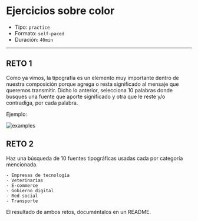 # Ejercicios sobre color

- Tipo: `practice`
- Formato: `self-paced`
- Duración: `40min`

***

## RETO 1

Como ya vimos, la tipografía es un elemento muy importante dentro de nuestra composición porque agrega o resta significado al mensaje que queremos transmitir.
Dicho lo anterior, selecciona 10 palabras donde busques una fuente que aporte significado y otra que le reste y/o contradiga, por cada palabra.

Ejemplo:

![examples](https://image.ibb.co/nbaKCd/tecnologia.png)

## RETO 2

Haz una búsqueda de 10 fuentes tipográficas usadas cada por categoría mencionada.

    - Empresas de tecnología
    - Veterinarias
    - E-commerce
    - Gobierno digital
    - Red social
    - Transporte

El resultado de ambos retos, documéntalos en un README.